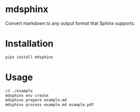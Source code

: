 # mdsphinx

Convert markdown to any output format that Sphinx supports.

# Installation

```bash
pipx install mdsphinx
```

# Usage

```bash
cd ./example
mdsphinx env create
mdsphinx prepare example.md
mdsphinx process example.md example.pdf
```
